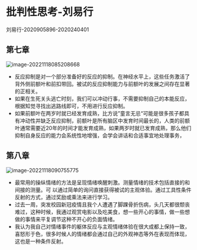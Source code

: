 # 批判性思考-刘易行

刘易行-2020905896-2020240401

## 第七章

![image-20221118085208668](https://happygoing.oss-cn-beijing.aliyuncs.com/img/image-20221118085208668.png)

- 反应抑制是对一个部分准备好的反应的抑制。在神经水平上，这些任务激活了背外侧前额叶和前扣带回。被试的反应抑制能力与前额叶的发展之间存在显著的正相关。
- 如果在生死关头逃亡时刻，我们可以冲动行事，不需要抑制自己的本能反应，根据知觉寻找出逃路线即可，不用进行反应抑制。
- 如果前额叶在两岁时就已经发育成熟，比方说”童言无忌“可能是很多孩子都具有冲动性并缺乏反应抑制，前额叶是所有脑区中发育时间最长的，人类的前额叶通常需要近20年的时间才能发育成熟，如果两岁时就已发育成熟，那么他们抑制自身反应的能力会系统性地增强，会学会讲话和合适事宜地处理事务，

## 第八章

![image-20221118090755775](https://happygoing.oss-cn-beijing.aliyuncs.com/img/image-20221118090755775.png)

- 最常用的操纵情绪的方法是呈现情绪唤醒刺激。测量情绪的技术包括直接的和间接的测量。可
  以通过简单的询问直接获得被试的主观体验。通过工具性条件反射的方式，通过奖励或乘法来进行学习。
- 过去一周，突发校园新冠疫情且我个人遭遇了脚踝骨折伤病，头几天都很颓丧难过，这种时候，我通过观赏电影以及吃美食，想一些开心的事情，做一些想做的事情来平复调节这种不开心的负面情绪。
- 我认为我自己对情绪事件的躯体反应与主观情绪体验在很大成都上保持一致，喜怒形于色，很多时候人的情绪都会通过自己的外观神态等外在表现而体现，这也是一种条件反射。